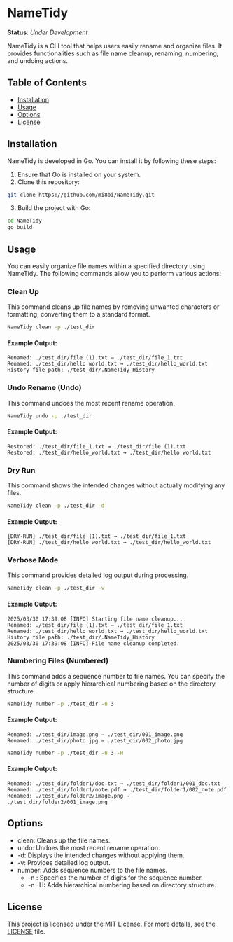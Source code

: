 # NameTidy

**Status**: *Under Development*

NameTidy is a CLI tool that helps users easily rename and organize files. It provides functionalities such as file name cleanup, renaming, numbering, and undoing actions.

## Table of Contents

- [Installation](#installation)
- [Usage](#usage)
- [Options](#options)
- [License](#license)

## Installation

NameTidy is developed in Go. You can install it by following these steps:

1. Ensure that Go is installed on your system.
2. Clone this repository:

```bash
git clone https://github.com/mi8bi/NameTidy.git
```

3. Build the project with Go:

```bash
cd NameTidy
go build
```


## Usage

You can easily organize file names within a specified directory using NameTidy. The following commands allow you to perform various actions:

### Clean Up
This command cleans up file names by removing unwanted characters or formatting, converting them to a standard format.

```bash
NameTidy clean -p ./test_dir
```

#### Example Output:

```
Renamed: ./test_dir/file (1).txt → ./test_dir/file_1.txt
Renamed: ./test_dir/hello world.txt → ./test_dir/hello_world.txt
History file path: ./test_dir/.NameTidy_History
```


### Undo Rename (Undo)
This command undoes the most recent rename operation.

```bash
NameTidy undo -p ./test_dir
```

#### Example Output:

```
Restored: ./test_dir/file_1.txt → ./test_dir/file (1).txt
Restored: ./test_dir/hello_world.txt → ./test_dir/hello world.txt
```


### Dry Run
This command shows the intended changes without actually modifying any files.

```bash
NameTidy clean -p ./test_dir -d
```

#### Example Output:

```
[DRY-RUN] ./test_dir/file (1).txt → ./test_dir/file_1.txt
[DRY-RUN] ./test_dir/hello world.txt → ./test_dir/hello_world.txt
```


### Verbose Mode
This command provides detailed log output during processing.

```bash
NameTidy clean -p ./test_dir -v
```

#### Example Output:

```
2025/03/30 17:39:08 [INFO] Starting file name cleanup...
Renamed: ./test_dir/file (1).txt → ./test_dir/file_1.txt
Renamed: ./test_dir/hello world.txt → ./test_dir/hello_world.txt
History file path: ./test_dir/.NameTidy_History
2025/03/30 17:39:08 [INFO] File name cleanup completed.
```

### Numbering Files (Numbered)
This command adds a sequence number to file names. You can specify the number of digits or apply hierarchical numbering based on the directory structure.

```bash
NameTidy number -p ./test_dir -n 3
```

#### Example Output:

```
Renamed: ./test_dir/image.png → ./test_dir/001_image.png
Renamed: ./test_dir/photo.jpg → ./test_dir/002_photo.jpg
```


```bash
NameTidy number -p ./test_dir -n 3 -H
```

#### Example Output:

```
Renamed: ./test_dir/folder1/doc.txt → ./test_dir/folder1/001_doc.txt
Renamed: ./test_dir/folder1/note.pdf → ./test_dir/folder1/002_note.pdf
Renamed: ./test_dir/folder2/image.png → ./test_dir/folder2/001_image.png
```

## Options

- clean: Cleans up the file names.
- undo: Undoes the most recent rename operation.
- -d: Displays the intended changes without applying them.
- -v: Provides detailed log output.
- number: Adds sequence numbers to the file names.
  - -n <digits>: Specifies the number of digits for the sequence number.
  - -n <digits> -H: Adds hierarchical numbering based on directory structure.

## License

This project is licensed under the MIT License. For more details, see the [LICENSE](LICENSE) file.
